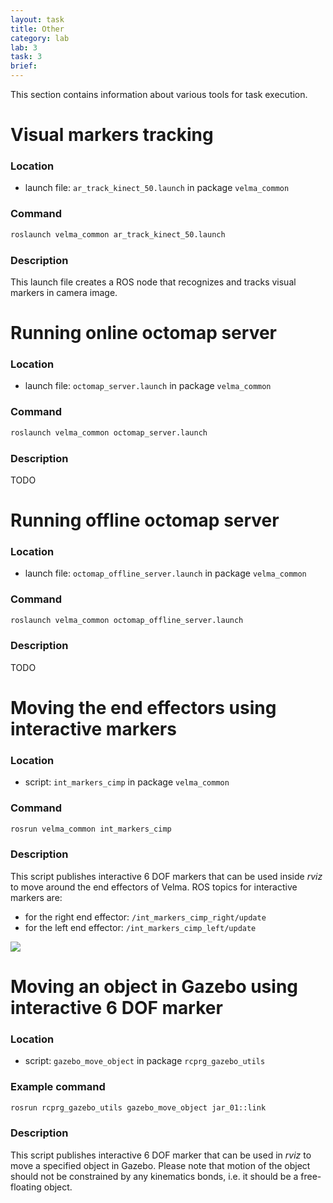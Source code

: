 ```yaml
---
layout: task
title: Other
category: lab
lab: 3
task: 3
brief: 
---
```


This section contains information about various tools for task execution.






# Visual markers tracking

### Location

 * launch file: `ar_track_kinect_50.launch` in package `velma_common`

### Command

```bash
roslaunch velma_common ar_track_kinect_50.launch
```

### Description

This launch file creates a ROS node that recognizes and tracks visual markers in camera image.







# Running online octomap server

### Location

 * launch file: `octomap_server.launch` in package `velma_common`

### Command

```bash
roslaunch velma_common octomap_server.launch
```

### Description
TODO







# Running offline octomap server

### Location

 * launch file: `octomap_offline_server.launch` in package `velma_common`

### Command

```bash
roslaunch velma_common octomap_offline_server.launch
```

### Description
TODO










# Moving the end effectors using interactive markers

### Location

 * script: `int_markers_cimp` in package `velma_common`

### Command

```bash
rosrun velma_common int_markers_cimp
```

### Description

This script publishes interactive 6 DOF markers that can be used inside *rviz*  to move around the end effectors of Velma.
ROS topics for interactive markers are:
 * for the right end effector: `/int_markers_cimp_right/update`
 * for the left end effector: `/int_markers_cimp_left/update`

![]({{site.baseurl}}/public/img/velma_int_markers_cimp.png)







# Moving an object in Gazebo using interactive 6 DOF marker

### Location

 * script: `gazebo_move_object` in package `rcprg_gazebo_utils`

### Example command

```bash
rosrun rcprg_gazebo_utils gazebo_move_object jar_01::link
```

### Description

This script publishes interactive 6 DOF marker that can be used in *rviz* to move a specified object in Gazebo.
Please note that motion of the object should not be constrained by any kinematics bonds, i.e. it should be a free-floating object.


